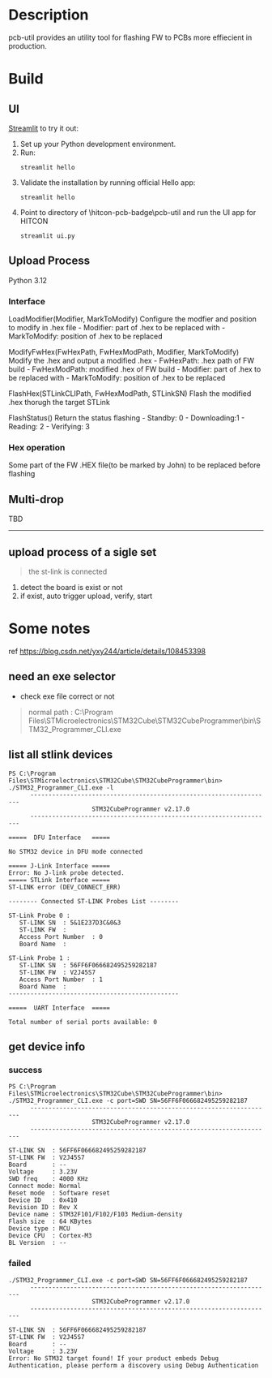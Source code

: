 # Description
pcb-util provides an utility tool for flashing FW to PCBs more effiecient in production.

# Build
## UI
[Streamlit](https://streamlit.io/)
to try it out:
1. Set up your Python development environment.
2. Run:
    ```
    streamlit hello
    ```
3. Validate the installation by running official Hello app:
    ```
    streamlit hello
    ```
4. Point to directory of \hitcon-pcb-badge\pcb-util and run the UI app for HITCON
    ```
    streamlit ui.py
    ```


## Upload Process
Python 3.12
### Interface
LoadModifier(Modifier, MarkToModify)
    Configure the modfier and position to modify in .hex file
    - Modifier: part of .hex to be replaced with 
    - MarkToModify: position of .hex to be replaced

ModifyFwHex(FwHexPath, FwHexModPath, Modifier, MarkToModify)
    Modify the .hex and output a modified .hex
    - FwHexPath: .hex path of FW build
    - FwHexModPath: modified .hex of FW build
    - Modifier: part of .hex to be replaced with 
    - MarkToModify: position of .hex to be replaced

FlashHex(STLinkCLIPath, FwHexModPath, STLinkSN)
    Flash the modified .hex thorugh the target STLink

FlashStatus()
    Return the status flashing
    - Standby: 0
    - Downloading:1
    - Reading: 2
    - Verifying: 3

### Hex operation
Some part of the FW .HEX file(to be marked by John) to be replaced before flashing

## Multi-drop
TBD

-----------------------

## upload process of a sigle set

> the st-link is connected

1. detect the board is exist or not
2. if exist, auto trigger upload, verify, start


# Some notes

ref
https://blog.csdn.net/yxy244/article/details/108453398

## need an exe selector
* check exe file correct or not

> normal path : 
> C:\Program Files\STMicroelectronics\STM32Cube\STM32CubeProgrammer\bin\STM32_Programmer_CLI.exe

## list all stlink devices
```
PS C:\Program Files\STMicroelectronics\STM32Cube\STM32CubeProgrammer\bin> ./STM32_Programmer_CLI.exe -l
      -------------------------------------------------------------------
                       STM32CubeProgrammer v2.17.0
      -------------------------------------------------------------------

=====  DFU Interface   =====

No STM32 device in DFU mode connected

===== J-Link Interface =====
Error: No J-link probe detected.
===== STLink Interface =====
ST-LINK error (DEV_CONNECT_ERR)

-------- Connected ST-LINK Probes List --------

ST-Link Probe 0 :
   ST-LINK SN  : 5&1E237D3C&0&3
   ST-LINK FW  :
   Access Port Number  : 0
   Board Name  :

ST-Link Probe 1 :
   ST-LINK SN  : 56FF6F066682495259282187
   ST-LINK FW  : V2J45S7
   Access Port Number  : 1
   Board Name  :
-----------------------------------------------

=====  UART Interface  =====

Total number of serial ports available: 0

```

## get device info

### success

```
PS C:\Program Files\STMicroelectronics\STM32Cube\STM32CubeProgrammer\bin> ./STM32_Programmer_CLI.exe -c port=SWD SN=56FF6F066682495259282187
      -------------------------------------------------------------------
                       STM32CubeProgrammer v2.17.0
      -------------------------------------------------------------------

ST-LINK SN  : 56FF6F066682495259282187
ST-LINK FW  : V2J45S7
Board       : --
Voltage     : 3.23V
SWD freq    : 4000 KHz
Connect mode: Normal
Reset mode  : Software reset
Device ID   : 0x410
Revision ID : Rev X
Device name : STM32F101/F102/F103 Medium-density
Flash size  : 64 KBytes
Device type : MCU
Device CPU  : Cortex-M3
BL Version  : --
```

### failed
```
./STM32_Programmer_CLI.exe -c port=SWD SN=56FF6F066682495259282187
      -------------------------------------------------------------------
                       STM32CubeProgrammer v2.17.0
      -------------------------------------------------------------------

ST-LINK SN  : 56FF6F066682495259282187
ST-LINK FW  : V2J45S7
Board       : --
Voltage     : 3.23V
Error: No STM32 target found! If your product embeds Debug Authentication, please perform a discovery using Debug Authentication
```
